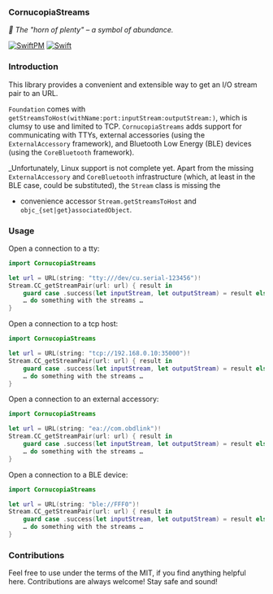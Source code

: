 ### CornucopiaStreams

_:shell: The "horn of plenty" – a symbol of abundance._

[![SwiftPM](https://img.shields.io/badge/SPM-Linux%20%7C%20iOS%20%7C%20macOS%20%7C%20watchOS%20%7C%20tvOS-success?logo=swift)](https://swift.org)
[![Swift](https://github.com/Cornucopia-Swift/CornucopiaCore/workflows/Swift/badge.svg)](https://github.com/Cornucopia-Swift/CornucopiaCore/actions?query=workflow%3ASwift)

### Introduction

This library provides a convenient and extensible way to get an I/O stream pair to an URL.

`Foundation` comes with `getStreamsToHost(withName:port:inputStream:outputStream:)`,
which is clumsy to use and limited to TCP. `CornucopiaStreams` adds support for communicating with TTYs, external accessories
(using the `ExternalAccessory` framework), and Bluetooth Low Energy (BLE) devices (using the `CoreBluetooth` framework).

_Unfortunately, Linux support is not complete yet. Apart from the missing `ExternalAccessory` and `CoreBluetooth` infrastructure
(which, at least in the BLE case, could be substituted), the `Stream` class is missing the
 * convenience accessor `Stream.getStreamsToHost` and `objc_{set|get}associatedObject`.

### Usage

Open a connection to a tty:

```swift
import CornucopiaStreams

let url = URL(string: "tty:///dev/cu.serial-123456")!
Stream.CC_getStreamPair(url: url) { result in
    guard case .success(let inputStream, let outputStream) = result else { fatalError() }
    … do something with the streams …
}
```

Open a connection to a tcp host:

```swift
import CornucopiaStreams

let url = URL(string: "tcp://192.168.0.10:35000")!
Stream.CC_getStreamPair(url: url) { result in
    guard case .success(let inputStream, let outputStream) = result else { fatalError() }
    … do something with the streams …
}
```

Open a connection to an external accessory:

```swift
import CornucopiaStreams

let url = URL(string: "ea://com.obdlink")!
Stream.CC_getStreamPair(url: url) { result in
    guard case .success(let inputStream, let outputStream) = result else { fatalError() }
    … do something with the streams …
}
```

Open a connection to a BLE device:

```swift
import CornucopiaStreams

let url = URL(string: "ble://FFF0")!
Stream.CC_getStreamPair(url: url) { result in
    guard case .success(let inputStream, let outputStream) = result else { fatalError() }
    … do something with the streams …
}
```

### Contributions

Feel free to use under the terms of the MIT, if you find anything helpful here. Contributions are always welcome! Stay safe and sound!
